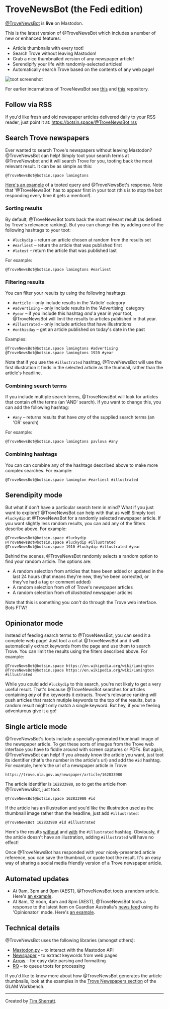 # TroveNewsBot (the Fedi edition)

[@TroveNewsBot](https://botsin.space/@TroveNewsBot) is **live** on Mastodon.

This is the latest version of @TroveNewsBot which includes a number of new or enhanced features:

* Article thumbnails with every toot!
* Search Trove without leaving Mastodon!
* Grab a nice thumbnailed version of any newspaper article!
* Serendipify your life with randomly-selected articles!
* Automatically search Trove based on the contents of any web page!

![toot screenshot](images/example-toot.png)

For earlier incarnations of TroveNewsBot see [this](https://github.com/wragge/trovenewsbot) and [this](https://github.com/wragge/trovenewsbot2019) repository.

## Follow via RSS

If you'd like fresh and old newspaper articles delivered daily to your RSS reader, just point it at: https://botsin.space/@TroveNewsBot.rss

## Search Trove newspapers

Ever wanted to search Trove's newspapers without leaving Mastodon? @TroveNewsBot can help! Simply toot your search terms at @TroveNewsbot and it will search Trove for you, tooting back the most relevant result. It can be as simple as this:

```
@TroveNewsBot@botsin.space lamingtons
```

[Here's an example](https://hcommons.social/@wragge/110449131487247668) of a tooted query and @TroveNewsBot's response. Note that '@TroveNewsBot' has to appear first in your toot (this is to stop the bot responding every time it gets a mention!).

### Sorting results

By default, @TroveNewsBot toots back the most relevant result (as defined by Trove's relevance ranking). But you can change this by adding one of the following hashtags to your toot:

* `#luckydip` – return an article chosen at random from the results set
* `#earliest` – return the article that was published first
* `#latest` – return the article that was published last

For example:

```
@TroveNewsBot@botsin.space lamingtons #earliest
```

### Filtering results

You can filter your results by using the following hashtags:

* `#article` – only include results in the 'Article' category
* `#advertising` – only include results in the 'Advertising' category
* `#year` – if you include this hashtag *and* a year in your toot, @TroveNewsBot will limit the results to articles published in that year.
* `#illustrated` – only include articles that have illustrations
* `#onthisday` – get an article published on today's date in the past

Examples:

```
@TroveNewsBot@botsin.space lamingtons #advertising
@TroveNewsBot@botsin.space lamingtons 1920 #year
```

Note that if you use the `#illustrated` hashtag, @TroveNewsBot will use the first illustration it finds in the selected article as the thumnail, rather than the article's headline.

### Combining search terms

If you include multiple search terms, @TroveNewsBot will look for articles that contain *all* the terms (an 'AND' search). If you want to change this, you can add the following hashtag:

* `#any` – returns results that have *any* of the supplied search terms (an 'OR' search)

For example:

```
@TroveNewsBot@botsin.space lamingtons pavlova #any
```

### Combining hashtags

You can can combine any of the hashtags described above to make more complex searches. For example:

```
@TroveNewsBot@botsin.space lamington #earliest #illustrated
```

## Serendipity mode

But what if don't have a particular search term in mind? What if you just want to explore? @TroveNewsBot can help with that as well! Simply toot `#luckydip` at @TroveNewsBot for a randomly selected newspaper article. If you want slightly less random results, you can add any of the filters describe above. For example:

```
@TroveNewsBot@botsin.space #luckydip
@TroveNewsBot@botsin.space #luckydip #illustrated
@TroveNewsBot@botsin.space 1910 #luckydip #illustrated #year
```

Behind the scenes, @TroveNewsBot randomly selects a random option to find your random article. The options are:

* A random selection from articles that have been added or updated in the last 24 hours (that means they're new, they've been corrected, or they've had a tag or comment added)
* A random selection from *all* of Trove's newspaper articles
* A random selection from *all illustrated* newspaper articles

Note that this is something you *can't* do through the Trove web interface. Bots FTW!

## Opinionator mode

Instead of feeding search terms to @TroveNewsBot, you can send it a complete web page! Just toot a url at @TroveNewsBot and it will automatically extract keywords from the page and use them to search Trove. You can limit the results using the filters described above. For example:

```
@TroveNewsBot@botsin.space https://en.wikipedia.org/wiki/Lamington
@TroveNewsBot@botsin.space https://en.wikipedia.org/wiki/Lamington #illustrated
```

While you could add `#luckydip` to this search, you're not likely to get a very useful result. That's because @TroveNewsBot searches for articles containing *any* of the keywords it extracts. Trove's relevance ranking will push articles that match mutiple keywords to the top of the results, but a random result might only match a single keyword. But hey, if you're feeling adventurous give it a go!

## Single article mode

@TroveNewsBot's toots include a specially-generated thumbnail image of the newspaper article. To get these sorts of images from the Trove web interface you have to fiddle around with screen captures or PDFs. But again, @TroveNewsBot can help! If you already know the article you want, just toot its identifier (that's the number in the article's url) and add the `#id` hashtag. For example, here's the url of a newspaper article in Trove:

```
https://trove.nla.gov.au/newspaper/article/162833980
```

The article identifier is `162833980`, so to get the article from @TroveNewsBot, just toot:

```
@TroveNewsBot@botsin.space 162833980 #id
```

If the article has an illustration and you'd like the illustration used as the thumbnail image rather than the headline, just add `#illustrated`:

```
@TroveNewsBot 162833980 #id #illustrated
```

Here's the results [without](https://twitter.com/TroveNewsBot/status/1137673479858184194) and [with](https://twitter.com/TroveNewsBot/status/1137673583214321667) the `#illustrated` hashtag. Obviously, if the article doesn't have an illustration, adding `#illustrated` will have no effect!

Once @TroveNewsBot has responded with your nicely-presented article reference, you can save the thumbnail, or quote toot the result. It's an easy way of sharing a social media friendly version of a Trove newspaper article.

## Automated updates

* At 9am, 3pm and 9pm (AEST), @TroveNewsBot toots a random article. Here's [an example](https://twitter.com/TroveNewsBot/status/1137856976136704001).
* At 8am, 12 noon, 4pm and 8pm (AEST), @TroveNewsBot toots a response to the latest item on Guardian Australia's [news feed](https://www.theguardian.com/australia-news/rss) using its 'Opinionator' mode. Here's [an example](https://botsin.space/@TroveNewsBot/110449476845282021).

## Technical details

@TroveNewsBot uses the following libraries (amongst others):

* [Mastodon.py](https://github.com/halcy/Mastodon.py/) – to interact with the Mastodon API
* [Newspaper](https://github.com/codelucas/newspaper) – to extract keywords from web pages
* [Arrow](https://arrow.readthedocs.io/en/latest/) – for easy date parsing and formatting
* [RQ](https://python-rq.org/) – to queue toots for processing

If you'd like to know more about how @TroveNewsBot generates the article thumbnails, look at the examples in the [Trove Newspapers section](https://glam-workbench.net/trove-newspapers/) of the GLAM Workbench.

____

Created by [Tim Sherratt](http://timsherratt.org/).

